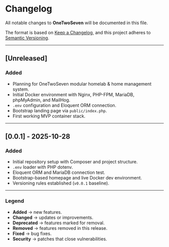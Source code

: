 # Changelog
All notable changes to **OneTwoSeven** will be documented in this file.

The format is based on [Keep a Changelog](https://keepachangelog.com/en/1.1.0/),
and this project adheres to [Semantic Versioning](https://semver.org/spec/v2.0.0.html).

---

## [Unreleased]
### Added
- Planning for OneTwoSeven modular homelab & home management system.
- Initial Docker environment with Nginx, PHP-FPM, MariaDB, phpMyAdmin, and MailHog.
- `.env` configuration and Eloquent ORM connection.
- Bootstrap landing page via `public/index.php`.
- First working MVP container stack.

---

## [0.0.1] - 2025-10-28
### Added
- Initial repository setup with Composer and project structure.
- `.env` loader with PHP dotenv.
- Eloquent ORM and MariaDB connection test.
- Bootstrap-based homepage and live Docker dev environment.
- Versioning rules established (`v0.0.1` baseline).

---

### Legend
- **Added** → new features.
- **Changed** → updates or improvements.
- **Deprecated** → features marked for removal.
- **Removed** → features removed in this release.
- **Fixed** → bug fixes.
- **Security** → patches that close vulnerabilities.